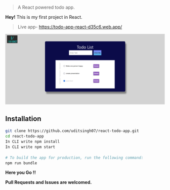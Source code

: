 
> A React powered todo app.

**Hey!** This is my first project in React.

> Live app- https://todo-app-react-d35c6.web.app/

![Screenshot](screenshot.png)

## Installation

```sh
git clone https://github.com/uditsingh07/react-todo-app.git 
cd react-todo-app
In CLI write npm install
In CLI write npm start

# To build the app for production, run the following command:
npm run bundle
```
**Here you Go !!**


**Pull Requests and Issues are welcomed.**
